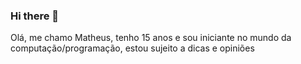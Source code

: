 ### Hi there 👋

Olá, me chamo Matheus, tenho 15 anos e sou iniciante no mundo da computação/programação, estou sujeito a dicas e opiniões

<!--
**MatheusCostta07/MatheusCostta07** is a ✨ _special_ ✨ repository because its `README.md` (this file) appears on your GitHub profile.

Here are some ideas to get you started:

- 🔭 I’m currently working on ...
- 🌱 I’m currently learning ...
- 👯 I’m looking to collaborate on ...
- 🤔 I’m looking for help with ...
- 💬 Ask me about ...
- 📫 How to reach me: ...
- 😄 Pronouns: ...
- ⚡ Fun fact: ...
-->
